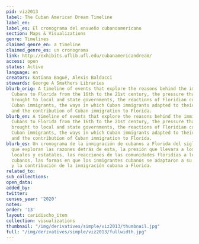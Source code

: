 ```yaml
---
pid: viz2013
label: The Cuban American Dream Timeline
label_en:
label_es: El cronograma del ensueño cubanoamericano
section: Maps & Visualizations
genre: Timelines
claimed_genre_en: a timeline
claimed_genre_es: un cronograma
link: http://exhibits.uflib.ufl.edu/cubanamericandream/
access: open
status: Active
language: en
creators: Katiana Bagué, Alexis Baldacci
stewards: George A Smathers Libraries
blurb_orig: A timeline of events that explore the reasons behind the immigration of
  Cubans to Florida from the 16th to the 21st century, the pressure that such immigration
  brought to local and state governments, the reactions of Floridian communities to
  Cuban immigrants, the ways in which Cuban immigrants adapted to their new reality,
  and the contribution of Cuban immigration to Florida.
blurb_en: A timeline of events that explore the reasons behind the immigration of
  Cubans to Florida from the 16th to the 21st century, the pressure that such immigration
  brought to local and state governments, the reactions of Floridian communities to
  Cuban immigrants, the ways in which Cuban immigrants adapted to their new reality,
  and the contribution of Cuban immigration to Florida.
blurb_es: Un cronograma de la inmigración de cubanos a Florida del siglo XVI al XXI,
  que exploran las razones detrás de esta, la presión que llevara a los gobiernos
  locales y estatales, las reacciones de las comunidades floridias a los inmigrantes
  cubanos, las formas en que los inmigrantes cubanos se adaptaron a su nueva realidad,
  y la contribución de la inmigración cubana a Florida.
related_to:
sub_collections:
open_data:
added_by:
twitter:
census_year: '2020'
notes:
order: '13'
layout: caridischo_item
collection: visualizations
thumbnail: "/img/derivatives/simple/viz2013/thumbnail.jpg"
full: "/img/derivatives/simple/viz2013/fullwidth.jpg"
---
```

